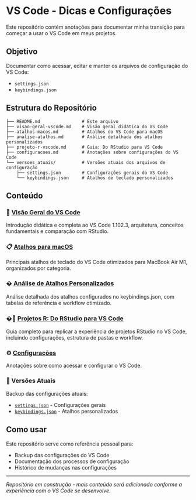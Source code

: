 # VS Code - Dicas e Configurações

Este repositório contém anotações para documentar minha transição para começar a usar o VS Code em meus projetos.

## Objetivo

Documentar como acessar, editar e manter os arquivos de configuração do VS Code:
- `settings.json`
- `keybindings.json`

## Estrutura do Repositório

```
├── README.md                # Este arquivo
├── visao-geral-vscode.md    # Visão geral didática do VS Code
├── atalhos-macos.md         # Atalhos do VS Code para macOS
├── analise-atalhos.md       # Análise detalhada dos atalhos personalizados
├── projeto-r-vscode.md      # Guia: Do RStudio para VS Code
├── configuracoes.md         # Anotações sobre configurações do VS Code
└── versoes_atuais/          # Versões atuais dos arquivos de configuração
    ├── settings.json        # Configurações gerais do VS Code
    └── keybindings.json     # Atalhos de teclado personalizados
```

## Conteúdo

### 🎯 [Visão Geral do VS Code](visao-geral-vscode.md)
Introdução didática e completa ao VS Code 1.102.3, arquitetura, conceitos fundamentais e comparação com RStudio.

### 📋 [Atalhos para macOS](atalhos-macos.md)
Principais atalhos de teclado do VS Code otimizados para MacBook Air M1, organizados por categoria.

### � [Análise de Atalhos Personalizados](analise-atalhos.md)
Análise detalhada dos atalhos configurados no keybindings.json, com tabelas de referência e workflow otimizado.

### �🔄 [Projetos R: Do RStudio para VS Code](projeto-r-vscode.md)
Guia completo para replicar a experiência de projetos RStudio no VS Code, incluindo configurações, estrutura de pastas e workflow.

### ⚙️ [Configurações](configuracoes.md)
Anotações sobre como acessar e configurar o VS Code.

### 📁 Versões Atuais
Backup das configurações atuais:
- [`settings.json`](versoes_atuais/settings.json) - Configurações gerais
- [`keybindings.json`](versoes_atuais/keybindings.json) - Atalhos personalizados

## Como usar

Este repositório serve como referência pessoal para:
- Backup das configurações do VS Code
- Documentação dos processos de configuração
- Histórico de mudanças nas configurações

---

*Repositório em construção - mais conteúdo será adicionado conforme a experiência com o VS Code se desenvolve.*
